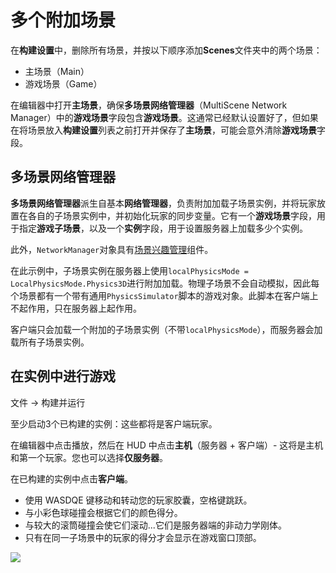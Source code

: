 # 多个附加场景

在**构建设置**中，删除所有场景，并按以下顺序添加**Scenes**文件夹中的两个场景：

* 主场景（Main）
* 游戏场景（Game）

在编辑器中打开**主场景**，确保**多场景网络管理器**（MultiScene Network Manager）中的**游戏场景**字段包含**游戏场景**。这通常已经默认设置好了，但如果在将场景放入**构建设置**列表之前打开并保存了**主场景**，可能会意外清除**游戏场景**字段。

## 多场景网络管理器 <a href="#multiscene-network-manager" id="multiscene-network-manager"></a>

**多场景网络管理器**派生自基本**网络管理器**，负责附加加载子场景实例，并将玩家放置在各自的子场景实例中，并初始化玩家的同步变量。它有一个**游戏场景**字段，用于指定**游戏子场景**，以及一个**实例**字段，用于设置服务器上加载多少个实例。

此外，`NetworkManager`对象具有[场景兴趣管理](../interest-management/)组件。

在此示例中，子场景实例在服务器上使用`localPhysicsMode = LocalPhysicsMode.Physics3D`进行附加加载。物理子场景不会自动模拟，因此每个场景都有一个带有通用`PhysicsSimulator`脚本的游戏对象。此脚本在客户端上不起作用，只在服务器上起作用。

客户端只会加载一个附加的子场景实例（不带`localPhysicsMode`），而服务器会加载所有子场景实例。

## 在实例中进行游戏 <a href="#playing-in-the-instances" id="playing-in-the-instances"></a>

文件 -> 构建并运行

至少启动3个已构建的实例：这些都将是客户端玩家。

在编辑器中点击播放，然后在 HUD 中点击**主机**（服务器 + 客户端）- 这将是主机和第一个玩家。您也可以选择**仅服务器**。

在已构建的实例中点击**客户端**。

* 使用 WASDQE 键移动和转动您的玩家胶囊，空格键跳跃。
* 与小彩色球碰撞会根据它们的颜色得分。
* 与较大的滚筒碰撞会使它们滚动...它们是服务器端的非动力学刚体。
* 只有在同一子场景中的玩家的得分才会显示在游戏窗口顶部。

![](<../../.gitbook/assets/image (126).png>)
